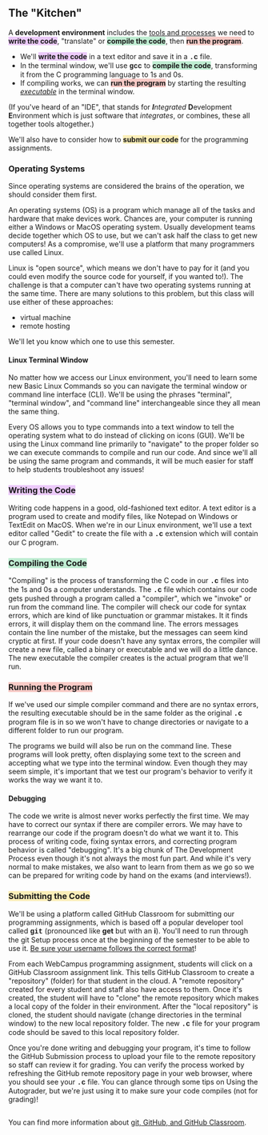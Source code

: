 <h2>The "Kitchen"</h2>
<p>A <strong>development environment</strong> includes the <span style="text-decoration: underline;">tools and processes</span> we need to <span style="background-color: #eccafa;"><strong>write the code</strong></span>, "translate" or <span style="background-color: #bfedd2;"><strong>compile the code</strong></span>, then <span style="background-color: #f8cac6;"><strong>run the program</strong></span>.</p>
<ul>
  <li>We'll <span style="background-color: #eccafa;"><strong>write the code</strong></span> in a text editor and save it in a <strong><span style="font-family: 'courier new', courier;">.c</span></strong> file.</li>
  <li>In the terminal window, we'll use <strong><span style="font-family: 'courier new', courier;">gcc</span></strong> to <span style="background-color: #bfedd2;"><strong>compile the code</strong></span>, transforming it from the C programming language to 1s and 0s.&nbsp;</li>
  <li>If compiling works, we can <span style="background-color: #f8cac6;"><strong>run the program</strong></span>&nbsp;by starting the resulting <em><span style="text-decoration: underline;">executable</span></em> in the terminal window.</li>
</ul>
<p>(If you've heard of an "IDE", that stands for <em><strong>I</strong>ntegrated</em> <strong>D</strong>evelopment <strong>E</strong>nvironment which is just software that <em>integrates</em>, or combines, these all together tools altogether.)</p>
<p>We'll also have to consider how to <span style="background-color: #fbeeb8;"><strong>submit our code</strong></span> for the programming assignments.&nbsp;</p>
<h3>Operating Systems</h3>
<p>Since operating systems are considered the brains of the operation, we should consider them first.&nbsp;</p>
<p>An operating systems (OS) is a program which manage all of the tasks and hardware that make devices work. Chances are, your computer is running either a Windows or MacOS operating system. Usually development teams decide together which OS to use, but we can't ask half the class to get new computers! As a compromise, we'll use a platform that many programmers use called Linux.&nbsp;</p>
<p>Linux is "open source", which means we don't have to pay for it (and you could even modify the source code for yourself, if you wanted to!). The challenge is that a computer can't have two operating systems running at the same time. There are many solutions to this problem, but this class will use either of these approaches:&nbsp;</p>
<ul>
  <li>virtual machine</li>
  <li>remote hosting</li>
</ul>
<p>We'll let you know which one to use this semester.</p>
<h4>Linux Terminal Window</h4>
<p>No matter how we access our Linux environment, you'll need to learn some new Basic Linux Commands so you can navigate the terminal window or command line interface (CLI). We'll be using the phrases "terminal", "terminal window", and "command line" interchangeable since they all mean the same thing.</p>
<p>Every OS allows you to type commands into a text window to tell the operating system what to do instead of clicking on icons (GUI). We'll be using the Linux command line primarily to "navigate" to the proper folder so we can execute commands to compile and run our code. And since we'll all be using the same program and commands, it will be much easier for staff to help students troubleshoot any issues!</p>
<h3><span style="background-color: #eccafa;">Writing the Code</span></h3>
<p>Writing code happens in a good, old-fashioned text editor. A text editor is a program used to create and modify files, like Notepad on Windows or TextEdit on MacOS. When we're in our Linux environment, we'll use a text editor called "Gedit" to create the file with a <strong><span style="font-family: 'courier new', courier;">.c</span></strong> extension which will contain our C program.</p>
<h3><span style="background-color: #bfedd2;">Compiling the Code</span></h3>
<p>"Compiling" is the process of transforming the C code in our <strong><span style="font-family: 'courier new', courier;">.c</span></strong> files into the 1s and 0s a computer understands. The <strong><span style="font-family: 'courier new', courier;">.c</span></strong> file which contains our code gets pushed through a program called a "compiler", which we "invoke" or run from the command line. The compiler will check our code for syntax errors, which are kind of like punctuation or grammar mistakes. It it finds errors, it will display them on the command line. The errors messages contain the line number of the mistake, but the messages can seem kind cryptic at first. If your code doesn't have any syntax errors, the compiler will create a new file, called a binary or executable and we will do a little dance. The new executable the compiler creates is the actual program that we'll run.</p>
<h3><span style="background-color: #f8cac6;">Running the Program</span></h3>
<p>If we've used our simple compiler command and there are no syntax errors, the resulting executable should be in the same folder as the original <strong><span style="font-family: 'courier new', courier;">.c</span></strong> program file is in so we won't have to change directories or navigate to a different folder to run our program.</p>
<p>The programs we build will also be run on the command line. These programs will look pretty, often displaying some text to the screen and accepting what we type into the terminal window. Even though they may seem simple, it's important that we test our program's behavior to verify it works the way we want it to.</p>
<h4>Debugging</h4>
<p>The code we write is almost never works perfectly the first time. We may have to correct our syntax if there are compiler errors. We may have to rearrange our code if the program doesn't do what we want it to. This process of writing code, fixing syntax errors, and correcting program behavior is called "debugging". It's a big chunk of The Development Process even though it's not always the most fun part. And while it's very normal to make mistakes, we also want to learn from them as we go so we can be prepared for writing code by hand on the exams (and interviews!).</p>
<h3><span style="background-color: #fbeeb8;">Submitting the Code</span></h3>
<p>We'll be using a platform called GitHub Classroom for submitting our programming assignments, which is based off a popular developer tool called <strong><span style="font-family: 'courier new', courier;">git</span></strong> (pronounced like <strong>get</strong> but with an <strong>i</strong>). You'll need to run through the git Setup process once at the beginning of the semester to be able to use it. <span style="text-decoration: underline;">Be sure your username follows the correct format</span>!</p>
<p>From each WebCampus programming assignment, students will click on a GitHub Classroom assignment link. This tells GitHub Classroom to create a "repository" (folder) for that student in the cloud. A "remote repository" created for every student and staff also have access to them. Once it's created, the student will have to "clone" the remote repository which makes a local copy of the folder in their environment. After the "local repository" is cloned, the student should navigate (change directories in the terminal window) to the new local repository folder. The new <strong><span style="font-family: 'courier new', courier;">.c</span></strong> file for your program code should be saved to this local repository folder.</p>
<p>Once you're done writing and debugging your program, it's time to follow the GitHub Submission process to upload your file to the remote repository so staff can review it for grading. You can verify the process worked by refreshing the GitHub remote repository page in your web browser, where you should see your <strong><span style="font-family: 'courier new', courier;">.c</span></strong> file. You can glance through some tips on Using the Autograder, but we're just using it to make sure your code compiles (not for grading)!</p>
<h2> </h2>
<p>You can find more information about <a title="git, GitHub, and GitHub Classroom" href="https://erinkeith.github.io/135/start/git">git, GitHub, and GitHub Classroom</a>.</p>
